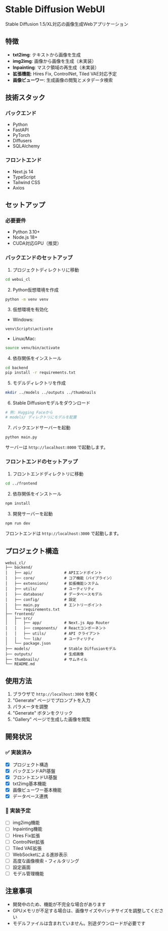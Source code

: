 # Stable Diffusion WebUI

Stable Diffusion 1.5/XL対応の画像生成Webアプリケーション

## 特徴

- **txt2img**: テキストから画像を生成
- **img2img**: 画像から画像を生成（未実装）
- **Inpainting**: マスク領域の再生成（未実装）
- **拡張機能**: Hires Fix, ControlNet, Tiled VAE対応予定
- **画像ビューワー**: 生成画像の閲覧とメタデータ検索

## 技術スタック

### バックエンド
- Python
- FastAPI
- PyTorch
- Diffusers
- SQLAlchemy

### フロントエンド
- Next.js 14
- TypeScript
- Tailwind CSS
- Axios

## セットアップ

### 必要要件
- Python 3.10+
- Node.js 18+
- CUDA対応GPU（推奨）

### バックエンドのセットアップ

1. プロジェクトディレクトリに移動
```bash
cd webui_cl
```

2. Python仮想環境を作成
```bash
python -m venv venv
```

3. 仮想環境を有効化
- Windows:
```bash
venv\Scripts\activate
```
- Linux/Mac:
```bash
source venv/bin/activate
```

4. 依存関係をインストール
```bash
cd backend
pip install -r requirements.txt
```

5. モデルディレクトリを作成
```bash
mkdir ../models ../outputs ../thumbnails
```

6. Stable Diffusionモデルをダウンロード
```bash
# 例: Hugging Faceから
# models/ ディレクトリにモデルを配置
```

7. バックエンドサーバーを起動
```bash
python main.py
```

サーバーは `http://localhost:8000` で起動します。

### フロントエンドのセットアップ

1. フロントエンドディレクトリに移動
```bash
cd ../frontend
```

2. 依存関係をインストール
```bash
npm install
```

3. 開発サーバーを起動
```bash
npm run dev
```

フロントエンドは `http://localhost:3000` で起動します。

## プロジェクト構造

```
webui_cl/
├── backend/
│   ├── api/              # APIエンドポイント
│   ├── core/             # コア機能（パイプライン）
│   ├── extensions/       # 拡張機能システム
│   ├── utils/            # ユーティリティ
│   ├── database/         # データベースモデル
│   ├── config/           # 設定
│   ├── main.py           # エントリーポイント
│   └── requirements.txt
├── frontend/
│   ├── src/
│   │   ├── app/          # Next.js App Router
│   │   ├── components/   # Reactコンポーネント
│   │   ├── utils/        # API クライアント
│   │   └── lib/          # ユーティリティ
│   └── package.json
├── models/               # Stable Diffusionモデル
├── outputs/              # 生成画像
├── thumbnails/           # サムネイル
└── README.md
```

## 使用方法

1. ブラウザで `http://localhost:3000` を開く
2. "Generate" ページでプロンプトを入力
3. パラメータを調整
4. "Generate" ボタンをクリック
5. "Gallery" ページで生成した画像を閲覧

## 開発状況

### ✅ 実装済み
- [x] プロジェクト構造
- [x] バックエンドAPI基盤
- [x] フロントエンドUI基盤
- [x] txt2img基本機能
- [x] 画像ビューワー基本機能
- [x] データベース連携

### 🚧 実装予定
- [ ] img2img機能
- [ ] Inpainting機能
- [ ] Hires Fix拡張
- [ ] ControlNet拡張
- [ ] Tiled VAE拡張
- [ ] WebSocketによる進捗表示
- [ ] 高度な画像検索・フィルタリング
- [ ] 設定画面
- [ ] モデル管理機能

## 注意事項

- 開発中のため、機能が不完全な場合があります
- GPUメモリが不足する場合は、画像サイズやバッチサイズを調整してください
- モデルファイルは含まれていません。別途ダウンロードが必要です
